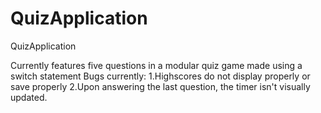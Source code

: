 # QuizApplication
 QuizApplication

Currently features five questions in a modular quiz game made using a switch statement
Bugs currently: 1.Highscores do not display properly or save properly
                 2.Upon answering the last question, the timer isn't visually updated.
